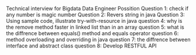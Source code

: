 Technical interview for Bigdata Data Engineer Possition
Question 1: check if any number is magic number 
Question 2: Revers string in java
Question 3: Using sample code, illustrate try-with-resource in java
question 4: why is the remove method faster in linked list than in an array
question 5: what is the diffrence between equals() method and equals operator
question 6: method overloading and overriding in java
question 7: the diffrence between interface and abstract class
question 8: Develop RESTFUL API
